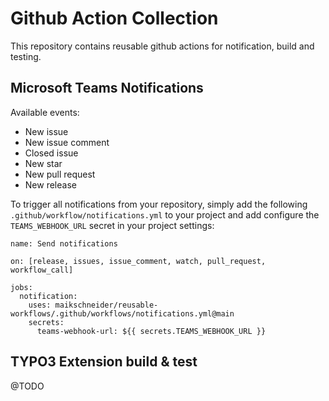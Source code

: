 # Github Action Collection

This repository contains reusable github actions for notification, build and testing.

## Microsoft Teams Notifications
    
Available events:

* New issue
* New issue comment
* Closed issue
* New star
* New pull request
* New release

To trigger all notifications from your repository, simply add the following `.github/workflow/notifications.yml` to your project and add configure the `TEAMS_WEBHOOK_URL` secret in your project settings:

```
name: Send notifications

on: [release, issues, issue_comment, watch, pull_request, workflow_call]

jobs:
  notification:
    uses: maikschneider/reusable-workflows/.github/workflows/notifications.yml@main
    secrets:
      teams-webhook-url: ${{ secrets.TEAMS_WEBHOOK_URL }}
```

## TYPO3 Extension build & test

@TODO